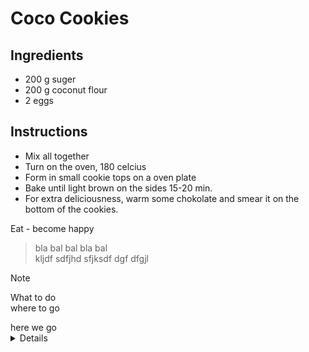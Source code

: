 # Coco Cookies

## Ingredients
- 200 g suger
- 200 g coconut flour
- 2 eggs

## Instructions
- Mix all together
- Turn on the oven, 180 celcius
- Form in small cookie tops on a oven plate
- Bake until light brown on the sides 15-20 min.
- For extra deliciousness, warm some chokolate and smear it on the bottom of the cookies.

Eat - become happy

> bla bal bal bla bal  
> kljdf sdfjhd sfjksdf dgf dfgjl

> [!NOTE]
> What to do  
> where to go


<summary>
  here we go
  <details>
    more detail detail,flopflop flop
  </details>
</summary>
